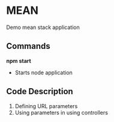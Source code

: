 # MEAN
Demo mean stack application

## Commands
__npm start__
- Starts node application

## Code Description
1. Defining URL parameters
2. Using parameters in using controllers